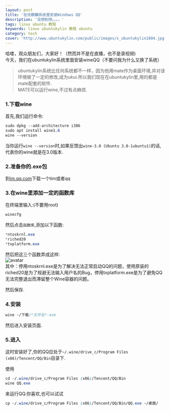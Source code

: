 ```yaml
---
layout: post
title: '在优麒麟系统里安装Windows QQ'
description: '没想到吧。。。。'
tags: linux ubuntu 教程
keywords: linux ubuntukylin 教程 ubuntu
category: tech
cover: 'http://www.ubuntukylin.com/public/images/s_ubuntukylin1804.jpg'
---
```

哈喽，观众朋友们，大家好！（然而并不是在直播，也不是录视频)  
今天，我们在ubuntukylin系统里面安装wineQQ（不要问我为什么又换了系统）  
> ubuntukylin系统比任何系统都不一样，因为他用mate作为桌面环境,并对该环境做了一定的修改,成为ukui.所以我们现在在ubuntukylin里,用的都是mate配套的软件.  
MATE可以运行wine,不过有点麻烦.  
### 1.下载wine
首先,我们运行命令:
```css
sudo dpkg --add-architecture i386
sudo apt install wine1.6
wine --version
```
当你运行`wine --version`时,如果反馈出`wine-3.0 (Ubuntu 3.0-1ubuntu1)`的话,代表你的wine就是在3.0版本.  
  
### 2.准备你的.exe包
到[im.qq.com](https://www.qq.com)下载一个tim或者qq
### 3.在wine里添加一定的函数库
在终端里输入:(不要用root)
```css
winecfg
```
然后点击`函数库`,添加以下函数:
```css
*ntoskrnl.exe
*riched20
*txplatform.exe
```
然后把这三个函数弄成这样:  
![avatar](https://img.ithome.com/newsuploadfiles/2017/5/20170503_130210_364.jpg)  
其中：停用ntoskrnl.exe是为了解决无法正常启动QQ的问题，使用原装的riched20是为了规避无法输入用户名的Bug，停用txplatform.exe是为了避免QQ无法完整退出而滞留整个Wine容器的问题。  
  
然后保存.
### 4.安装
```css
wine ~/下载/*文件名*.exe
```
然后进入安装页面.
### 5.进入
这时安装好了,你的QQ应处于`~/.wine/drive_c/Program Files (x86)/Tencent/QQ/Bin`目录下.  
  
使用
```css
cd ~/.wine/drive_c/Program Files (x86)/Tencent/QQ/Bin
wine QQ.exe
```
来运行QQ.你喜欢,也可以试试
```css
cp ~/.wine/drive_c/Program Files (x86)/Tencent/QQ/Bin/QQ.exe ~/桌面/
```

